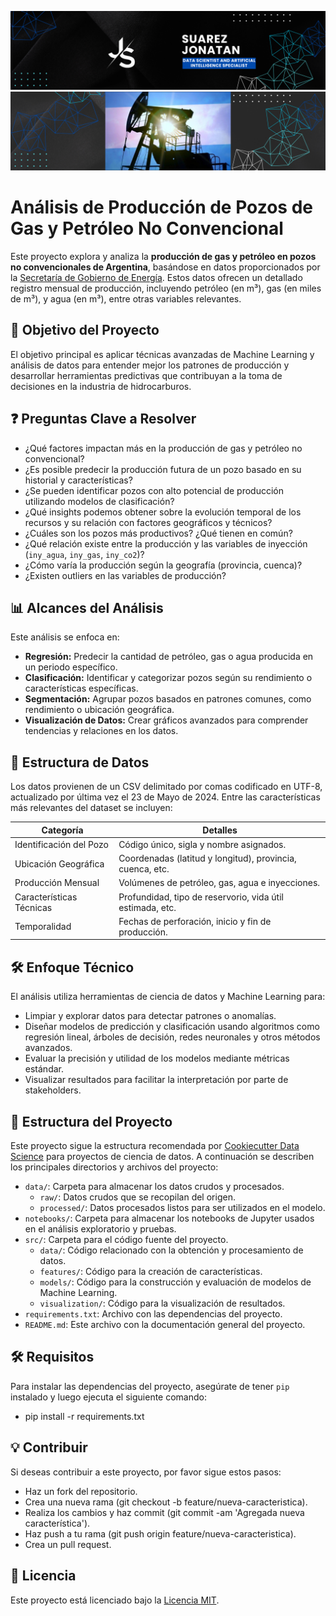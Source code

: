 ![Banner](docs/images/JS_banner.png)
![HidrocarburosArg](docs/images/hidrocarburosarggrey.png)

# Análisis de Producción de Pozos de Gas y Petróleo No Convencional
Este proyecto explora y analiza la **producción de gas y petróleo en pozos no convencionales de Argentina**, basándose en datos proporcionados por la [Secretaría de Gobierno de Energía](http://datos.energia.gob.ar/dataset/produccion-de-petroleo-y-gas-por-pozo). Estos datos ofrecen un detallado registro mensual de producción, incluyendo petróleo (en m³), gas (en miles de m³), y agua (en m³), entre otras variables relevantes.

## 🎯 Objetivo del Proyecto
El objetivo principal es aplicar técnicas avanzadas de Machine Learning y análisis de datos para entender mejor los patrones de producción y desarrollar herramientas predictivas que contribuyan a la toma de decisiones en la industria de hidrocarburos.

## ❓ Preguntas Clave a Resolver
* ¿Qué factores impactan más en la producción de gas y petróleo no convencional?
* ¿Es posible predecir la producción futura de un pozo basado en su historial y características?
* ¿Se pueden identificar pozos con alto potencial de producción utilizando modelos de clasificación?
* ¿Qué insights podemos obtener sobre la evolución temporal de los recursos y su relación con factores geográficos y técnicos?
* ¿Cuáles son los pozos más productivos? ¿Qué tienen en común?
* ¿Qué relación existe entre la producción y las variables de inyección (`iny_agua`, `iny_gas`, `iny_co2`)?
* ¿Cómo varía la producción según la geografía (provincia, cuenca)?
* ¿Existen outliers en las variables de producción?


## 📊 Alcances del Análisis
Este análisis se enfoca en:

* **Regresión:** Predecir la cantidad de petróleo, gas o agua producida en un periodo específico.
* **Clasificación:** Identificar y categorizar pozos según su rendimiento o características específicas.
* **Segmentación:** Agrupar pozos basados en patrones comunes, como rendimiento o ubicación geográfica.
* **Visualización de Datos:** Crear gráficos avanzados para comprender tendencias y relaciones en los datos.

## 📁 Estructura de Datos
Los datos provienen de un CSV delimitado por comas codificado en UTF-8, actualizado por última vez el 23 de Mayo de 2024. Entre las características más relevantes del dataset se incluyen:

| Categoría              | Detalles                                                      |
|------------------------|--------------------------------------------------------------|
| Identificación del Pozo| Código único, sigla y nombre asignados.                      |
| Ubicación Geográfica   | Coordenadas (latitud y longitud), provincia, cuenca, etc.    |
| Producción Mensual     | Volúmenes de petróleo, gas, agua e inyecciones.              |
| Características Técnicas| Profundidad, tipo de reservorio, vida útil estimada, etc.   |
| Temporalidad           | Fechas de perforación, inicio y fin de producción.           |

## 🛠️ Enfoque Técnico
El análisis utiliza herramientas de ciencia de datos y Machine Learning para:

* Limpiar y explorar datos para detectar patrones o anomalías.
* Diseñar modelos de predicción y clasificación usando algoritmos como regresión lineal, árboles de decisión, redes neuronales y otros métodos avanzados.
* Evaluar la precisión y utilidad de los modelos mediante métricas estándar.
* Visualizar resultados para facilitar la interpretación por parte de stakeholders.


## 📂 Estructura del Proyecto

Este proyecto sigue la estructura recomendada por [Cookiecutter Data Science](https://drivendata.github.io/cookiecutter-data-science/) para proyectos de ciencia de datos. A continuación se describen los principales directorios y archivos del proyecto:

- `data/`: Carpeta para almacenar los datos crudos y procesados.
  - `raw/`: Datos crudos que se recopilan del origen.
  - `processed/`: Datos procesados listos para ser utilizados en el modelo.
- `notebooks/`: Carpeta para almacenar los notebooks de Jupyter usados en el análisis exploratorio y pruebas.
- `src/`: Carpeta para el código fuente del proyecto.
  - `data/`: Código relacionado con la obtención y procesamiento de datos.
  - `features/`: Código para la creación de características.
  - `models/`: Código para la construcción y evaluación de modelos de Machine Learning.
  - `visualization/`: Código para la visualización de resultados.
- `requirements.txt`: Archivo con las dependencias del proyecto.
- `README.md`: Este archivo con la documentación general del proyecto.

## 🛠️ Requisitos

Para instalar las dependencias del proyecto, asegúrate de tener `pip` instalado y luego ejecuta el siguiente comando:
* pip install -r requirements.txt
 
## 💡 Contribuir
Si deseas contribuir a este proyecto, por favor sigue estos pasos:

* Haz un fork del repositorio.
* Crea una nueva rama (git checkout -b feature/nueva-caracteristica).
* Realiza los cambios y haz commit (git commit -am 'Agregada nueva característica').
* Haz push a tu rama (git push origin feature/nueva-caracteristica).
* Crea un pull request.

## 📜 Licencia
Este proyecto está licenciado bajo la [Licencia MIT](./LICENSE).

